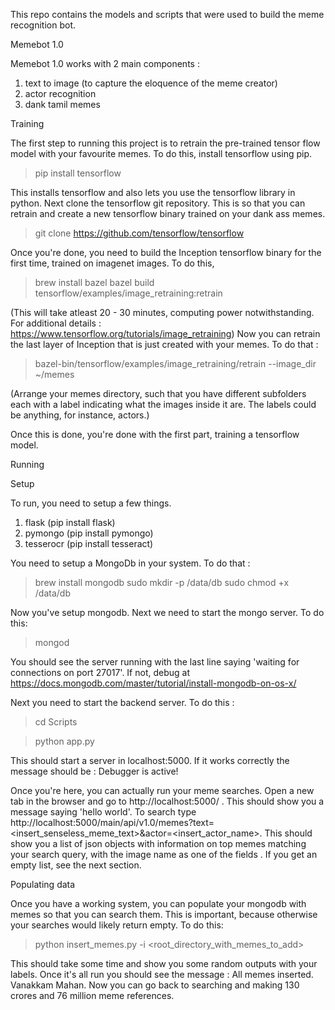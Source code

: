This repo contains the models and scripts that were used to build the meme recognition bot.


Memebot 1.0

Memebot 1.0 works with 2 main components : 
1. text to image (to capture the eloquence of the meme creator)
2. actor recognition 
3. dank tamil memes

Training

The first step to running this project is to retrain the pre-trained tensor flow model with your favourite memes. To do this, install tensorflow using pip. 

>pip install tensorflow

This installs tensorflow and also lets you use the tensorflow library in python. 
Next clone the tensorflow git repository. This is so that you can retrain and create a new tensorflow binary trained on your dank ass memes. 

>git clone https://github.com/tensorflow/tensorflow

Once you're done, you need to build the Inception tensorflow binary for the first time, trained on imagenet images. To do this, 

>brew install bazel
>bazel build tensorflow/examples/image_retraining:retrain

(This will take atleast 20 - 30 minutes, computing power notwithstanding. For additional details : https://www.tensorflow.org/tutorials/image_retraining)
Now you can retrain the last layer of Inception that is just created with your memes. To do that : 

>bazel-bin/tensorflow/examples/image_retraining/retrain --image_dir ~/memes

(Arrange your memes directory, such that you have different subfolders each with a label indicating what the images inside it are. The labels could be anything, for instance, actors.)

Once this is done, you're done with the first part, training a tensorflow model. 

Running

Setup

To run, you need to setup a few things. 

1. flask (pip install flask)
2. pymongo (pip install pymongo)
3. tesserocr (pip install tesseract)

You need to setup a MongoDb in your system. To do that : 

>brew install mongodb
>sudo mkdir -p /data/db
>sudo chmod +x /data/db

Now you've setup mongodb. Next we need to start the mongo server. To do this:

>mongod

You should see the server running with the last line saying 'waiting for connections on port 27017'. If not, debug at https://docs.mongodb.com/master/tutorial/install-mongodb-on-os-x/

Next you need to start the backend server. To do this : 

>cd Scripts

>python app.py

This should start a server in localhost:5000. If it works correctly the message should be : Debugger is active!

Once you're here, you can actually run your meme searches. Open a new tab in the browser and go to http://localhost:5000/ . This should show you a message saying 'hello world'. To search type http://localhost:5000/main/api/v1.0/memes?text=<insert_senseless_meme_text>&actor=<insert_actor_name>. This should show you a list of json objects with information on top memes matching your search query, with the image name as one of the fields . If you get an empty list, see the next section. 

Populating data

Once you have a working system, you can populate your mongodb with memes so that you can search them. This is important, because otherwise your searches would likely return empty. To do this: 

>python insert_memes.py -i <root_directory_with_memes_to_add>

This should take some time and show you some random outputs with your labels. Once it's all run you should see the message : All memes inserted. Vanakkam Mahan. 
Now you can go back to searching and making 130 crores and 76 million meme references.
